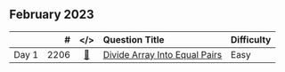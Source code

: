 ## February 2023

||#|</>|Question Title|Difficulty|
|:--|--:|:-:|:--|:--|
|Day 1|2206|[📎](../src/q_2201_2250/q2206.cc)|[Divide Array Into Equal Pairs](https://leetcode.com/problems/divide-array-into-equal-pairs/)|Easy|

